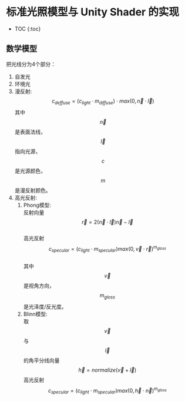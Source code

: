 # 标准光照模型与 Unity Shader 的实现

* TOC
{:toc}

## 数学模型

把光线分为4个部分：

1. 自发光
2. 环境光
3. 漫反射:
  $$c_{deffuse} = (c_{light}\cdot m_{diffuse})\cdot max(0, \vec n \cdot \vec l)$$
  其中 $$\vec n$$ 是表面法线，$$\vec l$$ 指向光源，$$c$$是光源颜色，$$m$$是漫反射颜色。
4. 高光反射:
    1. Phong模型:  
    反射向量 $$\vec r=2(\vec n \cdot \vec l)\vec n - \vec l$$  
    高光反射 $$c_{specular}=(c_{light}\cdot m_{specular})max(0, \vec v \cdot \vec r)^{m_{gloss}}$$  
    其中$$\vec v$$是视角方向，$$m_{gloss}$$是光泽度/反光度。
    2. Blinn模型:  
    取$$\vec v$$与 $$\vec l$$ 的角平分线向量
    $$\vec h=normalize(\vec v + \vec l)$$
    高光反射$$c_{specular}=(c_{light}\cdot m_{specular})max(0, \vec h \cdot \vec n)^{m_{gloss}}$$  

